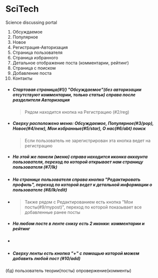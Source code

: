 # SciTech
Science discussing portal 
1. Обсуждаемое
2. Популярное
3. Новое
4. Регистрация-Авторизация
5. Страница пользователя 
6. Страница избранного
7. Детальное отображение поста (комментарии, рейтинг)
8. Страница с поиском
9. Добавление поста
10. Контакты 
- ##### Стартовая страница(#1/) "Обсуждаемое"(без авторизации отсутствуют комментарии, только статьи) справа после разделителя Авторизация 
  > Рядом находится кнопка на Регистрацию (#2/reg)

- ##### Сверху расположено меню: Обсуждаемое, Популярное(#3/pop), Новое(#4/new), Мои избранные(#5/star), О нас(#6/abt) поиск
  > Если пользователь не зарегистрирован эта кнопка ведет на регистрацию
- ##### На этой же панели (меню) справа находится иконка аккаунта пользователя, переход по которой открывает нам страницу пользователя (#7/lk)
- ##### На странице пользователя справа кнопка "Редактировать профиль", переход по которой ведет к детальной информации о пользователе (#8/lk/edit)
- > Также рядом с Редактированием есть кнопка "Мои посты(#9/mypost)", переход по которой показывает все добавленные ранее посты
- ##### На любом посте в ленте снизу есть 2 иконки: комментарии и рейтинг
- > 
- ##### Сверху ленты есть кнопка "+" с помощью которой можем добавить любой пост (#10/add)
(бд) пользователь
теории(посты)
опровержение(комменты)
